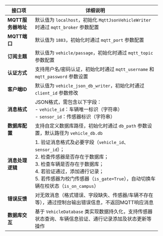 | 接口项         | 详细说明                                                                 |
|----------------|--------------------------------------------------------------------------|
| **MQTT服务器地址** | 默认值为 `localhost`，初始化 `MqttJsonVehicleWriter` 时通过 `mqtt_broker` 参数配置 |
| **MQTT端口**     | 默认值为 `1883`，初始化时通过 `mqtt_port` 参数配置                         |
| **订阅主题**     | 默认值为 `vehicle/passage`，初始化时通过 `mqtt_topic` 参数配置              |
| **认证方式**     | 支持用户名/密码认证，初始化时通过 `mqtt_username` 和 `mqtt_password` 参数设置 |
| **客户端ID**     | 默认值为 `vehicle_json_db_writer`，初始化时通过 `client_id` 参数修改         |
| **消息格式**     | JSON格式，需包含以下字段：<br>- `vehicle_id`：车辆唯一标识（字符串）<br>- `sensor_id`：传感器标识（字符串） |
| **数据库配置**   | 支持自定义数据库路径，初始化时通过 `db_path` 参数设置，默认路径为 `vehicle_db.db` |
| **消息处理逻辑** | 1. 验证消息格式及必要字段（`vehicle_id`、`sensor_id`）；<br>2. 检查传感器是否存在于数据库；<br>3. 检查车辆是否存在于数据库；<br>4. 若验证通过，添加通行记录；<br>5. 若传感器为校门传感器（`is_gate=True`），自动切换车辆在校状态（`is_on_campus`） |
| **错误反馈**     | 对无效消息（格式错误、字段缺失、传感器/车辆不存在等），通过控制台输出错误信息，不返回MQTT响应消息 |
| **数据库交互**   | 基于 `VehicleDatabase` 类实现数据持久化，支持传感器状态查询、车辆信息验证、通行记录添加及状态更新等操作 |
